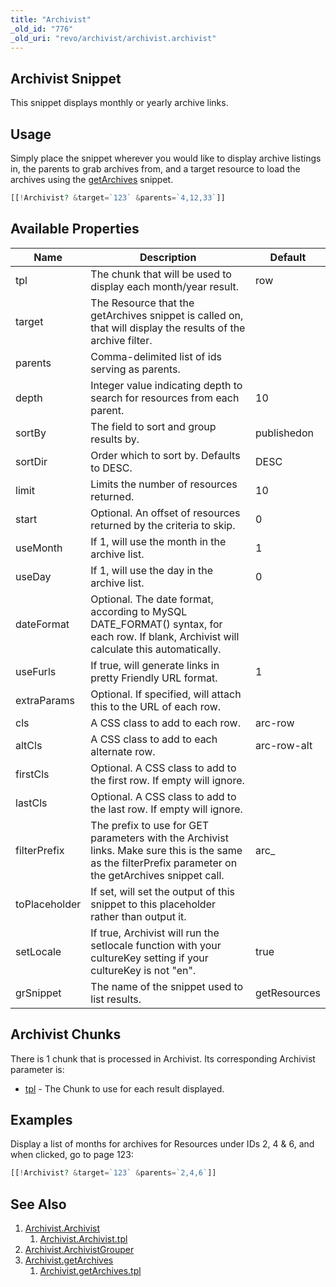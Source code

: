 ```yaml
---
title: "Archivist"
_old_id: "776"
_old_uri: "revo/archivist/archivist.archivist"
---
```


## Archivist Snippet

 This snippet displays monthly or yearly archive links.

## Usage

 Simply place the snippet wherever you would like to display archive listings in, the parents to grab archives from, and a target resource to load the archives using the [getArchives](extras/archivist/archivist.getarchives "Archivist.getArchives") snippet.

 ``` php
[[!Archivist? &target=`123` &parents=`4,12,33`]]
```

## Available Properties

 | Name          | Description                                                                                                                                              | Default      |
 | ------------- | -------------------------------------------------------------------------------------------------------------------------------------------------------- | ------------ |
 | tpl           | The chunk that will be used to display each month/year result.                                                                                           | row          |
 | target        | The Resource that the getArchives snippet is called on, that will display the results of the archive filter.                                             |              |
 | parents       | Comma-delimited list of ids serving as parents.                                                                                                          |              |
 | depth         | Integer value indicating depth to search for resources from each parent.                                                                                 | 10           |
 | sortBy        | The field to sort and group results by.                                                                                                                  | publishedon  |
 | sortDir       | Order which to sort by. Defaults to DESC.                                                                                                                | DESC         |
 | limit         | Limits the number of resources returned.                                                                                                                 | 10           |
 | start         | Optional. An offset of resources returned by the criteria to skip.                                                                                       | 0            |
 | useMonth      | If 1, will use the month in the archive list.                                                                                                            | 1            |
 | useDay        | If 1, will use the day in the archive list.                                                                                                              | 0            |
 | dateFormat    | Optional. The date format, according to MySQL DATE\_FORMAT() syntax, for each row. If blank, Archivist will calculate this automatically.                |              |
 | useFurls      | If true, will generate links in pretty Friendly URL format.                                                                                              | 1            |
 | extraParams   | Optional. If specified, will attach this to the URL of each row.                                                                                         |              |
 | cls           | A CSS class to add to each row.                                                                                                                          | arc-row      |
 | altCls        | A CSS class to add to each alternate row.                                                                                                                | arc-row-alt  |
 | firstCls      | Optional. A CSS class to add to the first row. If empty will ignore.                                                                                     |              |
 | lastCls       | Optional. A CSS class to add to the last row. If empty will ignore.                                                                                      |              |
 | filterPrefix  | The prefix to use for GET parameters with the Archivist links. Make sure this is the same as the filterPrefix parameter on the getArchives snippet call. | arc\_        |
 | toPlaceholder | If set, will set the output of this snippet to this placeholder rather than output it.                                                                   |              |
 | setLocale     | If true, Archivist will run the setlocale function with your cultureKey setting if your cultureKey is not "en".                                          | true         |
 | grSnippet     | The name of the snippet used to list results.                                                                                                            | getResources |

## Archivist Chunks

 There is 1 chunk that is processed in Archivist. Its corresponding Archivist parameter is:

- [tpl](extras/archivist/archivist.archivist/archivist.archivist.tpl "Archivist.Archivist.tpl") - The Chunk to use for each result displayed.

## Examples

 Display a list of months for archives for Resources under IDs 2, 4 & 6, and when clicked, go to page 123:

 ``` php
[[!Archivist? &target=`123` &parents=`2,4,6`]]

```

## See Also

1. [Archivist.Archivist](extras/archivist/archivist.archivist)
     1. [Archivist.Archivist.tpl](extras/archivist/archivist.archivist/archivist.archivist.tpl)
2. [Archivist.ArchivistGrouper](extras/archivist/archivist.archivistgrouper)
3. [Archivist.getArchives](extras/archivist/archivist.getarchives)
     1. [Archivist.getArchives.tpl](extras/archivist/archivist.getarchives/archivist.getarchives.tpl)
